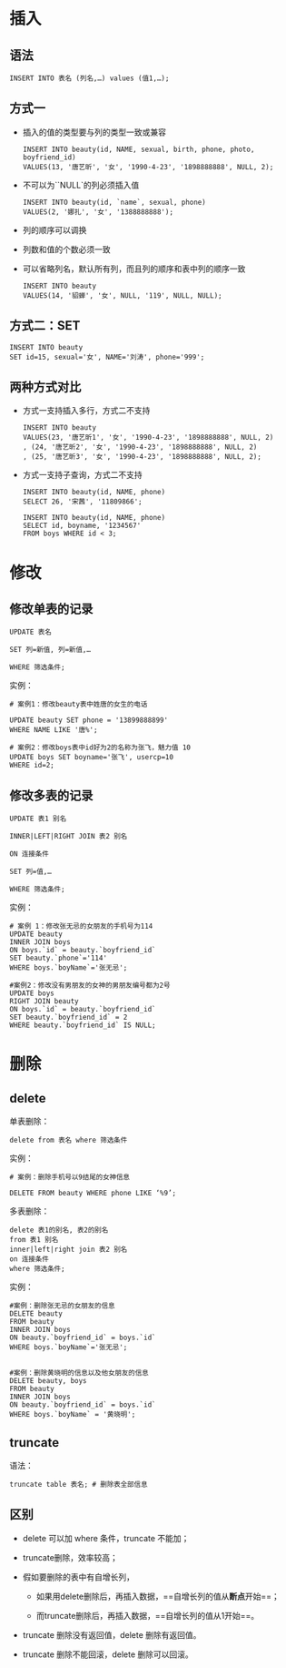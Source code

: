# 插入

## 语法

```mysql
INSERT INTO 表名 (列名,…) values (值1,…);
```

## 方式一

- 插入的值的类型要与列的类型一致或兼容

  ```mysql
  INSERT INTO beauty(id, NAME, sexual, birth, phone, photo, boyfriend_id)
  VALUES(13, '唐艺昕', '女', '1990-4-23', '1898888888', NULL, 2);
  ```

  

- 不可以为``NULL`的列必须插入值

  ```mysql
  INSERT INTO beauty(id, `name`, sexual, phone)
  VALUES(2, '娜扎', '女', '1388888888');
  ```

  

- 列的顺序可以调换

- 列数和值的个数必须一致

- 可以省略列名，默认所有列，而且列的顺序和表中列的顺序一致

  ```mysql
  INSERT INTO beauty
  VALUES(14, '貂蝉', '女', NULL, '119', NULL, NULL);
  ```



## 方式二：SET

```mysql
INSERT INTO beauty
SET id=15, sexual='女', NAME='刘涛', phone='999';
```

## 两种方式对比

- 方式一支持插入多行，方式二不支持

  ```mysql
  INSERT INTO beauty
  VALUES(23, '唐艺昕1', '女', '1990-4-23', '1898888888', NULL, 2)
  , (24, '唐艺昕2', '女', '1990-4-23', '1898888888', NULL, 2)
  , (25, '唐艺昕3', '女', '1990-4-23', '1898888888', NULL, 2);
  ```

  

- 方式一支持子查询，方式二不支持

  ```mysql
  INSERT INTO beauty(id, NAME, phone)
  SELECT 26, '宋茜', '11809866';
  
  INSERT INTO beauty(id, NAME, phone)
  SELECT id, boyname, '1234567'
  FROM boys WHERE id < 3;
  ```

  

# 修改

## 修改单表的记录

```mysql
UPDATE 表名

SET 列=新值, 列=新值,…

WHERE 筛选条件;
```

实例：

```mysql
# 案例1：修改beauty表中姓唐的女生的电话

UPDATE beauty SET phone = '13899888899'
WHERE NAME LIKE '唐%';

# 案例2：修改boys表中id好为2的名称为张飞，魅力值 10
UPDATE boys SET boyname='张飞', usercp=10
WHERE id=2;
```



## 修改多表的记录

```mysql
UPDATE 表1 别名

INNER|LEFT|RIGHT JOIN 表2 别名

ON 连接条件

SET 列=值,…

WHERE 筛选条件;
```

实例：

```mysql
# 案例 1：修改张无忌的女朋友的手机号为114
UPDATE beauty
INNER JOIN boys 
ON boys.`id` = beauty.`boyfriend_id`
SET beauty.`phone`='114'
WHERE boys.`boyName`='张无忌';

#案例2：修改没有男朋友的女神的男朋友编号都为2号
UPDATE boys
RIGHT JOIN beauty
ON boys.`id` = beauty.`boyfriend_id`
SET beauty.`boyfriend_id` = 2
WHERE beauty.`boyfriend_id` IS NULL;
```



# 删除

## delete

单表删除：

```mysql
delete from 表名 where 筛选条件
```

实例：

```mysql
# 案例：删除手机号以9结尾的女神信息

DELETE FROM beauty WHERE phone LIKE ‘%9’;
```



多表删除：

```mysql
delete 表1的别名, 表2的别名
from 表1 别名
inner|left|right join 表2 别名 
on 连接条件
where 筛选条件;
```

实例：

```mysql
#案例：删除张无忌的女朋友的信息
DELETE beauty
FROM beauty
INNER JOIN boys
ON beauty.`boyfriend_id` = boys.`id`
WHERE boys.`boyName`='张无忌';


#案例：删除黄晓明的信息以及他女朋友的信息
DELETE beauty, boys
FROM beauty
INNER JOIN boys
ON beauty.`boyfriend_id` = boys.`id`
WHERE boys.`boyName` = '黄晓明';
```



## truncate

语法：

```mysql
truncate table 表名; # 删除表全部信息
```



## 区别

- delete 可以加 where 条件，truncate 不能加；

- truncate删除，效率较高；

- 假如要删除的表中有自增长列，

  - 如果用delete删除后，再插入数据，==自增长列的值从**断点**开始==；

  - 而truncate删除后，再插入数据，==自增长列的值从1开始==。

- truncate 删除没有返回值，delete 删除有返回值。

- truncate 删除不能回滚，delete 删除可以回滚。